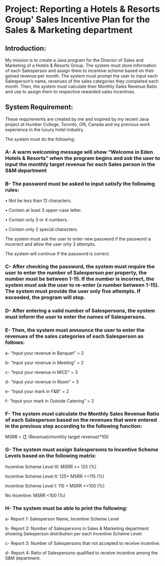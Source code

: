 # Project: Reporting a Hotels & Resorts Group' Sales Incentive Plan for the Sales & Marketing department



## Introduction:

My mission is to create a Java program for the Director of Sales and Marketing of a Hotels & Resorts Group. The system must store information of each Salesperson and assign them to incentive scheme based on their gained revenue per month. The system must prompt the user to input each Salesperson’s name, revenues of the sales categories they completed each month. Then, the system must calculate their Monthly Sales Revenue Ratio and use to assign them to respective rewarded sales incentives.

## System Requirement:

These requirements are created by me and inspired by my recent Java project at Humber College, Toronto, ON, Canada and my previous work experience in the luxury hotel industry.

The system must do the following:

### A-	A warm welcoming message will show “Welcome in Eden Hotels & Resorts” when the program begins and ask the user to input the monthly target revenue for each Sales person in the S&M department


### B-	The password must be asked to input satisfy the following rules:

•	Not be less than 12 characters.

•	Contain at least 3 upper-case letter.

•	Contain only 3 or 4 numbers.

•	Contain only 2 special characters.

The system must ask the user to enter new password if the password is incorrect and allow the user only 3 attempts.

The system will continue if the password is correct.


### C-	After checking the password, the system must require the user to enter the number of Salesperson per property, the number must be between 1-15. If the number is incorrect, the system must ask the user to re-enter (a number between 1-15). The system must provide the user only five attempts. If exceeded, the program will stop.


### D-	 After entering a valid number of Salespersons, the system must inform the user to enter the names of Salespersons.


### E-	Then, the system must announce the user to enter the revenues of the sales categories of each Salesperson as follows:

a-	“Input your revenue in Banquet” = 2

b-	“Input your revenue in Meeting” = 2

c-	“Input your revenue in MICE” = 3 

d-	“Input your revenue in Room” = 3 

e-	“Input your mark in F&B” = 2 

f-   “Input your mark in Outside Catering” = 2


### F-	The system must calculate the Monthly Sales Revenue Ratio of each Salesperson based on the revenues that were entered in the previous step according to the following function:

MSRR = (∑ (Revenue)/monthly target revenue)*100


### G-	The system must assign Salespersons to Incentive Scheme Levels based on the following matrix:

Incentive Scheme Level III: MSRR >= 125 (%)

Incentive Scheme Level II: 125> MSRR <=115 (%)

Incentive Scheme Level I: 115 > MSRR <=100 (%)

No Incentive: MSRR <100 (%)


### H-	The system must be able to print the following:

a-	Report 1: Salesperson Name, Incentive Scheme Level

b-	Report 2: Number of Salespersons in Sales & Marketing department showing Salesperson distribution per each Incentive Scheme Level.

c-	Report 3: Number of Salespersons that not accepted to receive incentive.

d-	Report 4: Ratio of Salespersons qualified to receive incentive among the S&M department.
